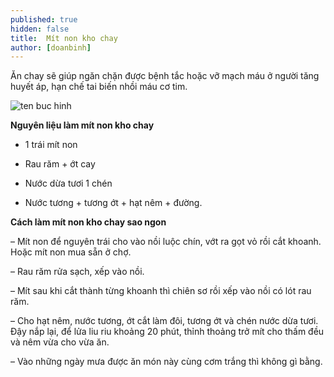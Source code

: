 ```yaml
---
published: true
hidden: false
title:  Mít non kho chay
author: [doanbinh] 
---
```

Ăn chay sẽ giúp ngăn chặn được bệnh tắc hoặc vỡ mạch máu ở người tăng huyết áp, hạn chế tai biến nhồi máu cơ tim.

![ten buc hinh](https://daubepgiadinh.vn/wp-content/uploads/2018/09/mit-kho-chay-600x400.jpg "ten buc hinh")

**Nguyên liệu làm mít non kho chay**

+ 1 trái mít non

+ Rau răm + ớt cay

+ Nước dừa tươi 1 chén

+ Nước tương + tương ớt + hạt nêm + đường.

**Cách làm mít non kho chay sao ngon**

– Mít non để nguyên trái cho vào nồi luộc chín, vớt ra gọt vỏ rồi cắt khoanh. Hoặc mít non mua sẵn ở chợ.

– Rau răm rửa sạch, xếp vào nồi.

– Mít sau khi cắt thành từng khoanh thì chiên sơ rồi xếp vào nồi có lót rau răm.

– Cho hạt nêm, nước tương, ớt cắt làm đôi, tương ớt và chén nước dừa tươi. Đậy nắp lại, để lửa liu riu khoảng 20 phút, thỉnh thoảng trở mít cho thấm đều và nêm vừa cho vừa ăn.

– Vào những ngày mưa được ăn món này cùng cơm trắng thì không gì bằng.
